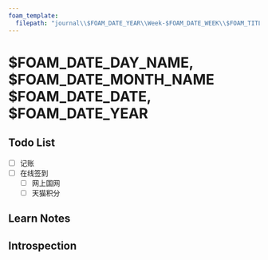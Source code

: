 ```yaml
---
foam_template:
  filepath: "journal\\$FOAM_DATE_YEAR\\Week-$FOAM_DATE_WEEK\\$FOAM_TITLE.md"
---
```

# $FOAM_DATE_DAY_NAME, $FOAM_DATE_MONTH_NAME $FOAM_DATE_DATE, $FOAM_DATE_YEAR

## Todo List

- [ ] 记账
- [ ] 在线签到
  - [ ] 网上国网
  - [ ] 天猫积分

## Learn Notes

## Introspection

